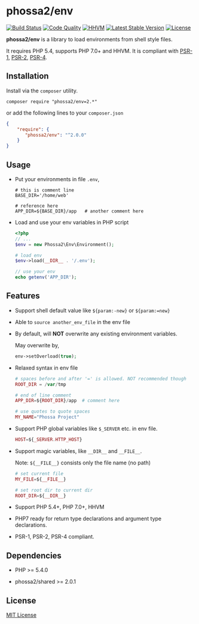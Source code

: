 # phossa2/env
[![Build Status](https://travis-ci.org/phossa2/env.svg?branch=master)](https://travis-ci.org/phossa2/env)
[![Code Quality](https://scrutinizer-ci.com/g/phossa2/env/badges/quality-score.png?b=master)](https://travis-ci.org/phossa2/env)
[![HHVM](https://img.shields.io/hhvm/phossa2/env.svg?style=flat)](http://hhvm.h4cc.de/package/phossa2/env)
[![Latest Stable Version](https://img.shields.io/packagist/vpre/phossa2/env.svg?style=flat)](https://packagist.org/packages/phossa2/env)
[![License](https://poser.pugx.org/phossa2/env/license)](http://mit-license.org/)

**phossa2/env** is a library to load environments from shell style files.

It requires PHP 5.4, supports PHP 7.0+ and HHVM. It is compliant with
[PSR-1][PSR-1], [PSR-2][PSR-2], [PSR-4][PSR-4].

[PSR-1]: http://www.php-fig.org/psr/psr-1/ "PSR-1: Basic Coding Standard"
[PSR-2]: http://www.php-fig.org/psr/psr-2/ "PSR-2: Coding Style Guide"
[PSR-4]: http://www.php-fig.org/psr/psr-4/ "PSR-4: Autoloader"

Installation
---
Install via the `composer` utility.

```
composer require "phossa2/env=2.*"
```

or add the following lines to your `composer.json`

```json
{
    "require": {
       "phossa2/env": "^2.0.0"
    }
}
```

Usage
---

- Put your environments in file `.env`,

  ```shell
  # this is comment line
  BASE_DIR='/home/web'

  # reference here
  APP_DIR=${BASE_DIR}/app   # another comment here
  ```

- Load and use your env variables in PHP script

  ```php
  <?php
  // ...
  $env = new Phossa2\Env\Environment();

  # load env
  $env->load(__DIR__ . '/.env');

  // use your env
  echo getenv('APP_DIR');
  ```

Features
---

- Support shell default value like `${param:-new}` or `${param:=new}`

- Able to `source another_env_file` in the env file

- By default, will **NOT** overwrite any existing environment variables.

  May overwrite by,

  ```php
  env->setOverload(true);
  ```

- Relaxed syntax in env file

  ```php
  # spaces before and after '=' is allowed. NOT recommended though
  ROOT_DIR = /var/tmp

  # end of line comment
  APP_DIR=${ROOT_DIR}/app  # comment here

  # use quotes to quote spaces
  MY_NAME="Phossa Project"
  ```

- Support PHP global variables like `$_SERVER` etc. in env file.

  ```php
  HOST=${_SERVER.HTTP_HOST}
  ```

- Support magic variables, like `__DIR__` and `__FILE__`.

  Note: `${__FILE__}` consists only the file name (no path)

  ```php
  # set current file
  MY_FILE=${__FILE__}

  # set root dir to current dir
  ROOT_DIR=${__DIR__}
  ```

- Support PHP 5.4+, PHP 7.0+, HHVM

- PHP7 ready for return type declarations and argument type declarations.

- PSR-1, PSR-2, PSR-4 compliant.

Dependencies
---

- PHP >= 5.4.0

- phossa2/shared >= 2.0.1

License
---

[MIT License](http://mit-license.org/)
